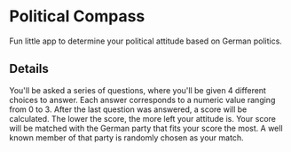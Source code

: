 # Political Compass

Fun little app to determine your political attitude based on German politics.

## Details

You'll be asked a series of questions, where you'll be given 4 different choices to answer. 
Each answer corresponds to a numeric value ranging from 0 to 3. After the last question was answered, a score will be calculated.
The lower the score, the more left your attitude is. Your score will be matched with the German party that fits your score the most. 
A well known member of that party is randomly chosen as your match.
